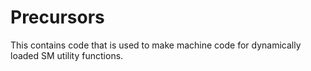 # Precursors

This contains code that is used to make machine code for dynamically loaded SM utility functions.
